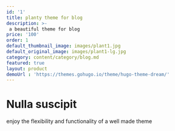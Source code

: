 ```yaml
---
id: '1'
title: planty theme for blog
description: >-
 a beautiful theme for blog
price: '100'
order: 1
default_thumbnail_image: images/plant1.jpg
default_original_image: images/plant1-lg.jpg
category: content/category/blog.md
featured: true
layout: product
demoUrl : 'https://themes.gohugo.io/theme/hugo-theme-dream/'
---
```


# Nulla suscipit

enjoy the flexibility and functionality of a well made theme